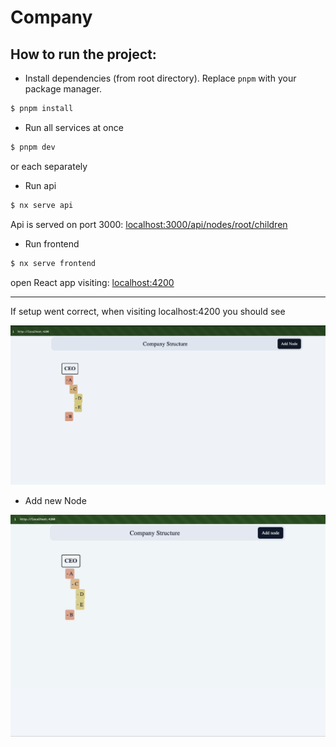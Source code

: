 # Company

<!-- TODO: update -->

## How to run the project:

- Install dependencies (from root directory). Replace `pnpm` with your package manager.

```bash
$ pnpm install
```

- Run all services at once

```bash
$ pnpm dev
```

or each separately

- Run api

```bash
$ nx serve api
```

Api is served on port 3000: [localhost:3000/api/nodes/root/children](localhost:3000/api/nodes/root/children)

- Run frontend

```bash
$ nx serve frontend
```

open React app visiting: [localhost:4200](localhost:4200)

---

If setup went correct, when visiting localhost:4200 you should see

![frontend page](./docs/frontend.png)

- Add new Node

![add new node](./docs/adding-new-node.gif)

